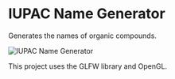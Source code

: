 # IUPAC Name Generator
Generates the names of organic compounds.

![IUPAC Name Generator](https://cloud.githubusercontent.com/assets/12662877/12207021/0ade4014-b64d-11e5-927d-7e56407cd60e.png "IUPAC Name Generator")

This project uses the GLFW library and OpenGL.
